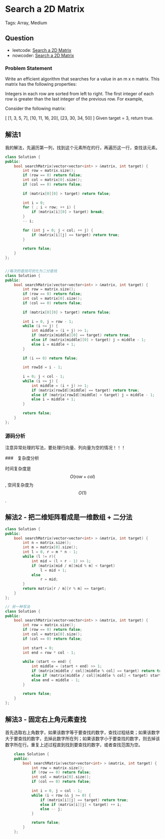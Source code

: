 # Search a 2D Matrix

Tags: Array, Medium

## Question

- leetcode: [Search a 2D Matrix](https://leetcode.com/problems/search-a-2d-matrix/description/)
- nowcoder: [Search a 2D Matrix](https://www.nowcoder.com/practice/5145394607ea4c5f8b25755718bfddba?tpId=46&tqId=29104&tPage=5&rp=5&ru=/ta/leetcode&qru=/ta/leetcode/question-ranking)

### Problem Statement

Write an efficient algorithm that searches for a value in an m x n matrix. This matrix has the following properties:

Integers in each row are sorted from left to right.
The first integer of each row is greater than the last integer of the previous row.
For example,

Consider the following matrix:

[
  [1,   3,  5,  7],
  [10, 11, 16, 20],
  [23, 30, 34, 50]
]
Given target = 3, return true.

## 解法1

我的解法，先遍历第一列，找到这个元素所在的行，再遍历这一行，查找该元素。

```cpp
class Solution {
public:
    bool searchMatrix(vector<vector<int> > &matrix, int target) {
        int row = matrix.size();
        if (row == 0) return false;
        int col = matrix[0].size();
        if (col == 0) return false;
        
        if (matrix[0][0] > target) return false;
        
        int i = 0;
        for ( ; i < row; ++ i) {
            if (matrix[i][0] > target) break;
        }
        -- i;
        
        for (int j = 0; j < col; ++ j) {
            if (matrix[i][j] == target) return true;
        }
        
        return false;
    }
};


//每次的查找可优化为二分查找
class Solution {
public:
    bool searchMatrix(vector<vector<int> > &matrix, int target) {
        int row = matrix.size();
        if (row == 0) return false;
        int col = matrix[0].size();
        if (col == 0) return false;
        
        if (matrix[0][0] > target) return false;
        
        int i = 0, j = row - 1;
        while (i <= j) {
            int middle = (i + j) >> 1;
            if (matrix[middle][0] == target) return true;
            else if (matrix[middle][0] > target) j = middle - 1;
            else i = middle + 1;
        }
        
        if (i == 0) return false;
        
        int rowId = i - 1;
        
        i = 0; j < col - 1;
        while (i <= j) {
            int middle = (i + j) >> 1;
            if (matrix[rowId][middle] == target) return true;
            else if (matrix[rowId][middle] > target) j = middle - 1;
            else i = middle + 1;
        }
        
        return false;
    }
};
```

### 源码分析

注意异常处理的写法，要处理行向量、列向量为空的情况！！！

###　复杂度分析

时间复杂度是 $$O(row + col)$$, 空间复杂度为 $$O(1)$$.

## 解法2 - 把二维矩阵看成是一维数组 + 二分法

```cpp
class Solution {
public:
    bool searchMatrix(vector<vector<int> > &matrix, int target) {
        int n = matrix.size();
        int m = matrix[0].size();
        int l = 0, r = m * n - 1;
        while (l != r){
            int mid = (l + r - 1) >> 1;
            if (matrix[mid / m][mid % m] < target)
                l = mid + 1;
            else 
                r = mid;
        }
        return matrix[r / m][r % m] == target;
    }
};

// 另一种写法
class Solution {
public:
    bool searchMatrix(vector<vector<int> > &matrix, int target) {
        int row = matrix.size();
        if (row == 0) return false;
        int col = matrix[0].size();
        if (col == 0) return false;
        
        int start = 0;
        int end = row * col - 1;
        
        while (start <= end) {
            int middle = (start + end) >> 1;
            if (matrix[middle / col][middle % col] == target) return true;
            else if (matrix[middle / col][middle % col] < target) start = middle + 1;
            else end = middle - 1;
        }
        
        return false;
    }
};
```

## 解法3 - 固定右上角元素查找

首先选取右上角数字，如果该数字等于要查找的数字，查找过程结束；如果该数字大于要查找的数字，去掉此数字所在列；如果该数字小于要查找的数字，则去掉该数字所在行。重复上述过程直到找到要查找的数字，或者查找范围为空。

```cpp
    class Solution {
    public:
        bool searchMatrix(vector<vector<int> > &matrix, int target) {
            int row = matrix.size();
            if (row == 0) return false;
            int col = matrix[0].size();
            if (col == 0) return false;
            
            int i = 0, j = col - 1;
            while (i < row && j >= 0) {
                if (matrix[i][j] == target) return true;
                else if (matrix[i][j] < target) ++ i;
                else -- j;
            }

            return false;
        }
    };
```

